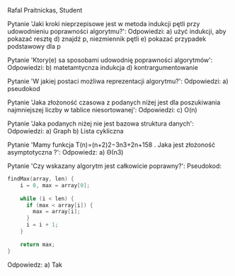 Rafal Praitnickas, Student

Pytanie 'Jaki kroki nieprzepisowe jest w metoda indukcji pętli przy udowodnieniu poprawności algorytmu?': 
Odpowiedzi: 
        a) użyć indukcji, aby pokazać resztę 
d) znajdź p, niezmiennik pętli 
e) pokazać przypadek podstawowy dla p 


Pytanie 'Ktory(e) sa sposobami udowodnię poprawności algorytmów': 
Odpowiedzi: 
        b) matetamtycnza indukcja 
d) kontrargumentowanie 


Pytanie 'W jakiej postaci możliwa reprezentacji algorytmu?': 
Odpowiedzi: 
        a) pseudokod 


Pytanie 'Jaka złożoność czasowa z podanych niżej jest dla poszukiwania najmniejszej liczby w tablice niesortowanej': 
Odpowiedzi: 
        c) 
O(n)


Pytanie 'Jaka podanych niżej nie jest bazowa struktura danych': 
Odpowiedzi: 
        a) Graph 
b) Lista cykliczna 


Pytanie 'Mamy funkcja
T(n)=(n+2)2−3n3+2n+158
. Jaka jest złożoność asymptotyczna ?': 
Odpowiedz: 
        a) 
Θ(n3)


Pytanie 'Czy wskazany algorytm jest całkowicie poprawny?': 
Pseudokod: 
```c
findMax(array, len) {
    i = 0, max = array[0];
    
    while (i < len) {
      if (max < array[i]) {
        max = array[i];
      }
      i = i + 1;
    }
    
    return max;
}
```
Odpowiedz: 
        a) Tak 
